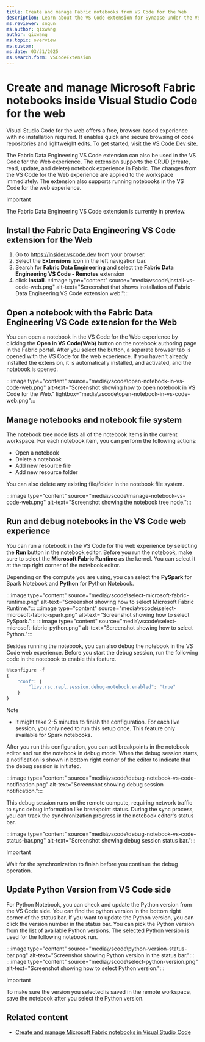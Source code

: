 ```yaml
---
title: Create and manage Fabric notebooks from VS Code for the Web
description: Learn about the VS Code extension for Synapse under the VS Code web experience, which supports a pro-developer authoring experience.
ms.reviewer: sngun
ms.author: qixwang
author: qixwang
ms.topic: overview
ms.custom:
ms.date: 03/31/2025
ms.search.form: VSCodeExtension
---
```


# Create and manage Microsoft Fabric notebooks inside Visual Studio Code for the web

Visual Studio Code for the web offers a free, browser-based experience with no installation required. It enables quick and secure browsing of code repositories and lightweight edits. To get started, visit the [VS Code Dev site](https://vscode.dev).

The Fabric Data Engineering VS Code extension can also be used in the VS Code for the Web experience. The extension supports the CRUD (create, read, update, and delete) notebook experience in Fabric. The changes from the VS Code for the Web experience are applied to the workspace immediately. The extension also supports running notebooks in the VS Code for the web experience.

> [!IMPORTANT]
> The Fabric Data Engineering VS Code extension is currently in preview.

## Install the Fabric Data Engineering VS Code extension for the Web

1. Go to https://insider.vscode.dev from your browser.
1. Select the **Extensions** icon in the left navigation bar.
1. Search for **Fabric Data Engineering** and select the **Fabric Data Engineering VS Code - Remotes** extension
1. click **Install**.
   :::image type="content" source="media\vscode\install-vs-code-web.png" alt-text="Screenshot that shows installation of Fabric Data Engineering VS Code extension web.":::

## Open a notebook with the Fabric Data Engineering VS Code extension for the Web

You can open a notebook in the VS Code for the Web experience by clicking the **Open in VS Code(Web)** button on the notebook authoring page in the Fabric portal. After you select the button, a separate browser tab is opened with the VS Code for the web experience. If you haven't already installed the extension, it is automatically installed, and activated, and the notebook is opened.

:::image type="content" source="media\vscode\open-notebook-in-vs-code-web.png" alt-text="Screenshot showing how to open notebook in VS Code for the Web." lightbox="media\vscode\open-notebook-in-vs-code-web.png":::

## Manage notebooks and notebook file system

The notebook tree node lists all of the notebook items in the current workspace. For each notebook item, you can perform the following actions:

- Open a notebook
- Delete a notebook
- Add new resource file
- Add new resource folder

You can also delete any existing file/folder in the notebook file system.

:::image type="content" source="media\vscode\manage-notebook-vs-code-web.png" alt-text="Screenshot showing the notebook tree node.":::

## Run and debug notebooks in the VS Code web experience

You can run a notebook in the VS Code for the web experience by selecting the **Run** button in the notebook editor. Before you run the notebook, make sure to select the **Microsoft Fabric Runtime** as the kernel. You can select it at the top right corner of the notebook editor.

Depending on the compute you are using, you can select the **PySpark** for Spark Notebook and **Python** for Python Notebook.

:::image type="content" source="media\vscode\select-microsoft-fabric-runtime.png" alt-text="Screenshot showing how to select Microsoft Fabric Runtime.":::
:::image type="content" source="media\vscode\select-microsoft-fabric-spark.png" alt-text="Screenshot showing how to select PySpark.":::
:::image type="content" source="media\vscode\select-microsoft-fabric-python.png" alt-text="Screenshot showing how to select Python.":::

Besides running the notebook, you can also debug the notebook in the VS Code web experience. Before you start the debug session, run the following code in the notebook to enable this feature.

```python
%%configure -f  
{  
    "conf": {  
        "livy.rsc.repl.session.debug-notebook.enabled": "true"  
    } 
} 
```

> [!NOTE]
> * It might take 2-5 minutes to finish the configuration. For each live session, you only need to run this setup once. This feature only available for Spark notebooks.

After you run this configuration, you can set breakpoints in the notebook editor and run the notebook in debug mode. When the debug session starts, a notification is shown in bottom right corner of the editor to indicate that the debug session is initiated.

:::image type="content" source="media\vscode\debug-notebook-vs-code-notification.png" alt-text="Screenshot showing debug session notification.":::

This debug session runs on the remote compute, requiring network traffic to sync debug information like breakpoint status. During the sync process, you can track the synchronization progress in the notebook editor's status bar.

:::image type="content" source="media\vscode\debug-notebook-vs-code-status-bar.png" alt-text="Screenshot showing debug session status bar.":::

> [!IMPORTANT]
> Wait for the synchronization to finish before you continue the debug operation.

## Update Python Version from VS Code side

For Python Notebook, you can check and update the Python version from the VS Code side. You can find the python version in the bottom right corner of the status bar. If you want to update the Python version, you can click the version number in the status bar. You can pick the Python version from the list of available Python versions. The selected Python version is used for the following notebook run.

:::image type="content" source="media\vscode\python-version-status-bar.png" alt-text="Screenshot showing Python version in the status bar.":::
:::image type="content" source="media\vscode\select-python-version.png" alt-text="Screenshot showing how to select Python version.":::

> [!IMPORTANT]
> To make sure the version you selected is saved in the remote workspace, save the notebook after you select the Python version.

## Related content

- [Create and manage Microsoft Fabric notebooks in Visual Studio Code](author-notebook-with-vs-code.md)
